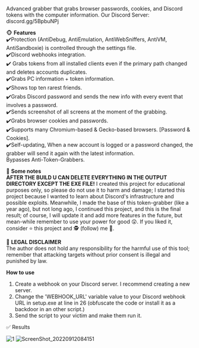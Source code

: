 Advanced grabber that grabs browser passwords, cookies, and Discord tokens with the computer information.
Our Discord Server: discord.gg/5BpbuNPj

🐵 **Features**                                                                                                                                         
 ✔️Protection (AntiDebug, AntiEmulation, AntiWebSniffers, AntiVM, AntiSandboxie) is controlled through the settings file.                             
 ✔️Discord webhooks integration.                                                                                                                     
 ✔️ Grabs tokens from all installed clients even if the primary path changed and deletes accounts duplicates.                                         
 ✔️Grabs PC information + token information.                                                                                                         
 ✔️Shows top ten rarest friends.                                                                                                                     
 ✔️Grabs Discord password and sends the new info with every event that involves a password.                                                           
 ✔️Sends screenshot of all screens at the moment of the grabbing.                                                                                     
 ✔️Grabs browser cookies and passwords.                                                                                                               
 ✔️Supports many Chromium-based & Gecko-based browsers. [Password & Cookies].                                                                         
 ✔️Self-updating, When a new account is logged or a password changed, the grabber will send it again with the latest information.                       
 Bypasses Anti-Token-Grabbers.
 
📣 **Some notes**                                                                                                                                       
**AFTER THE BUILD U CAN DELETE EVERYTHING IN THE OUTPUT DIRECTORY EXCEPT THE EXE FILE!**
I created this project for educational purposes only, so please do not use it to harm and damage; I started this project because I wanted to learn about Discord's infrastructure and possible exploits. Meanwhile, I made the base of this token-grabber (like a year ago), but not long ago, I continued this project, and this is the final result; of course, I will update it and add more features in the future, but mean-while remember to use your power for good 😲. If you liked it, consider ⭐ this project and 🕵️ (follow) me 🤔.

🚨 **LEGAL DISCLAIMER**                                                                                                                                 
The author does not hold any responsibility for the harmful use of this tool; remember that attacking targets without prior consent is illegal and punished by law.

**How to use**
1. Create a webhook on your Discord server. I recommend creating a new server.
2. Change the 'WEBHOOK_URL' variable value to your Discord webhook URL in setup.exe at line in 26
(obfuscate the code or install it as a backdoor in an other script.)
3. Send the script to your victim and make them run it.

✅ Results

![1](https://user-images.githubusercontent.com/101513307/189696544-a85d54ff-d14a-4a60-a002-e70a93416938.jpeg)
![ScreenShot_20220912084151](https://user-images.githubusercontent.com/101513307/189697293-70529022-c2c2-4e92-95f6-cd88eb6f6b04.jpeg)

